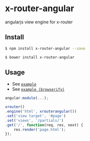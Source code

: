 # x-router-angular
angularjs view engine for x-router

## Install

```sh
$ npm install x-router-angular --save
```

```sh
$ bower install x-router-angular
```

## Usage
- See [`example`](./examples/vanilla)
- See [`example (browserify)`](./examples/browserify)

```javascript
angular.module(...);

xrouter()
.engine('html', xrouterangular())
.set('view target', '#page')
.set('views', '/partials/')
.get('/', function(req, res, next) {
    res.render('page.html');
});
```